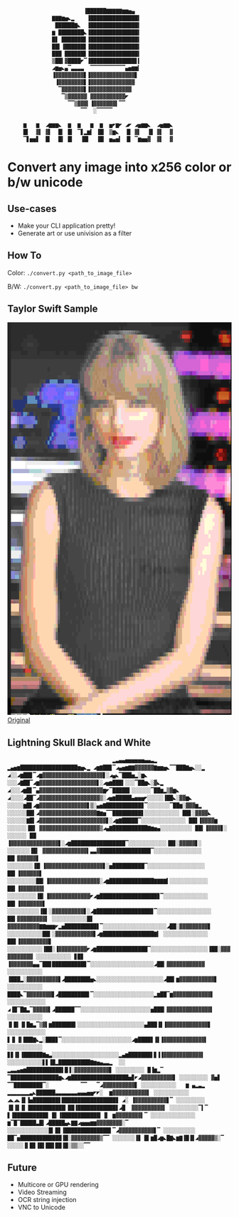                             ▐██████▇▇▇▇▇▆▆▅▄
                  ▇▇▇▆▅◣▂    ▐███████████████▍
                   ██████▇◣  ▐███████████████▍
                  ▆ ████████◣▐███████████████▍
                  █▋ ███████▋▐███████████████▍
                  ██▍▐██████▋▐███████████████▍
                  ███ ██████▋▐███████████████▍
                  ▒██▍▓████◤▔▐██████████████▋▍
                  ◢▆▅◣▄▔▃▃▃▃  ▔▔▔▔▔▔▔▔▔▔▔▄▅▆▆▎
                  ▐▓▓▓▓▓▓▓▓▓▋▐▓▓▓▓▓▓▓▓▓▓▓▓▓▓▋
                   ▐▓▓▓▓▓▓▓▓▋▐▓▓▓▓▓▓▓▓▓▓▓▓▓▓
                    ▔▓▓▓▓▓▓▓▋▐▓▓▓▓▓▓▓▓▓▓▓▓▓
                     ▔▒▓▓▓▓▓▓ ▓▓▓▓▓▓▓▓▓▓▓◤
                       ▔▔▒▓▓▓▎▐▓▓▓▓▓▓▓▍▔▔
                           ▔▔  ░▔▔▔▔▔
        
         ▆   ▆  ◢▆▆▆◣  ▆  ▆   ▆  ▆  ▅◤▆◤ ◢◤ ◢▅▆▆◣  ◢▅▆▆◣
         █▍  ▓▍ ▓▍  █▎ █▎ ▔▋▂▆▍ ▐█▎ ▒▆◣  ▐▋ ▓▍  ▐▋ ▓▍  ▓
         ▔▋▅▅▋  █▎  █▍ █▎  ▐█▍  ▐█▎ ▅▄▅▍ ▐▋ ▔▆▅▅▓  ▓▍  ▓
 

# Convert any image into x256 color or b/w unicode

## Use-cases
- Make your CLI application pretty!
- Generate art or use univision as a filter

## How To
Color: `./convert.py <path_to_image_file>`

B/W: `./convert.py <path_to_image_file> bw`

## Taylor Swift Sample
![Sample of Taylor Swift Conversion](/taylor_sample.png)
[Original](https://akns-images.eonline.com/eol_images/Entire_Site/2017107/rs_1080x1920-171107070604-1080.taylor-swift.11717.jpg)

## Lightning Skull Black and White
`                                 ▂▃▄▄▅▅▅▅▅▅▄▄▃▂
                           ▂▄▅▆██████████████████▆▅◣▂
                        ◢▆▇██▊▔◢▄▅▆▇▇▓▓▓▓▓▓▇▆▆▅◣▔▔███▇▅◣░░▂
                  ◢░░◢▆██▊▔◢▆▓▓▓▓▓▓▓▓▓▓▓▓▓▓▓▓▓▓▓▋░◢▄◣▔███▅▂░▆◣
                ░░░◢▇██▔◢▆▓▓▓▓▓▓▓▓▓▓▓▓▓▓▓▓▓▓▋░◢▅▆███▍░░░▔██▆◣░▓◣▂
             ◢░░░◢▆█▋▔▄▓▓▓▓▓▓▓▓▓▓▓▓▓▓▓▓▓▓▓▓▆◤▔█████▍░░░░░░▔██▆▂▒▓▆◣
           ◢░░░░◢██▔◢▓▓▓▓▓▓▓▓▓▓▓▓▓▓▓▓▓▓▓▒░◢▅▆█████▄▅▅▅◤░░░░░▐██◣░▓▓▆◣
          ░░░░░▆█▋◢▆▓▓▓▓▓▓▓▓▓▓▓▓▓▓▓▋▒░▄▅▇███████████▊▔░░░░░░░▔██▆░▓▓▓▆▂
        ░░░░░░██▍◢▓▓▓▓▓▓▓▓▓▓▓▓▓▓▓▓▓▓▇▆▅▔▔█████████▋░░░░░░░░░░░ ██▋░▓▓▓▓◣
       ░░░░░░▇█▍◢▓▓▓▓▓▓▓▓▓▓▓▓▓▓▓▓▓▓▓▓▓▋░◢▆▇█████▔░░░░░░░░░░░░░░ ██▋▐▓▓▓▓▆
      ░░░░░░▐█▋ ▓▓▓▓▓▓▓▓▓▓▓▓▓▓▓▓▓▓▓▒◢▄▇███████████▇▆▅▄░░░░░░░░░░ ██▍▐▓▓▓▓▋░
     ░░░░░░ ██ ▐▓▓▓▓▓▓▓▓▓▓▓▓▓▓▓▋░◢▆█████████████████▔░░░░░░░░░░░░▐█▊░▓▓▓▓▓▋░
    ░░░░░░░▐█▍ ▓▓▓▓▓▓▓▓▓▓▓▓▓▓▍▃▃▓████████████████▔░░░░░░░░░░░░░░░ ██▎▓▓▓▓▓▓▋
   ░░░░░░░░▐█▎▐▓▓▓▓▓▓▓▓▓▓▓▓▓▓▓▓▓▓▋░▅██████████▔░░░░░░░░░░░░░░░░░░ ██▍▐▓▓▓▓▓▓▋
  ░░░░░░░░░██▎▐▓▓▓▓▓▓▓▓▓▓▓▓▓▓▓▓░◢▆██████████████▇▇▇▇▍░░░░░░░░░░░░ ██▍▐▓▓▓▓▓▓▓▍
  ░░░░░░░░░▐█▎▐▓▓▓▓▓▓▓▓▓▓▓▓▓◤◢▆██████████████████▊▔░░░░░░░░░░░░░░ ██▍▐▓▓▓▓▓▓▓▋
 ░░░░░░░░░░▐█▍░▓▓▓▓▓▓▓▓▓▓▋░◢▇█████████████████▊▔░░░░░░░░░░░░░░░░░ ██▍▓▓▓▓▓▓▓▓▓▍
 ░░░░░░░░░░░█▋ ▓▓▓▓▓▓▓▓▓▓▇▇▆▆▆◤▂▅██████████▋▔░░░░░░░░░░░░░░░░░░░░◢██░▓▓▓▓▓▓▓▓▓▋
 ░░░░░░░░░░░██▍░▓▓▓▓▓▓▓▓▓▓▓▓▋◢▆████████████████▇▍ ░░░░░░░░░░░░░░ ██▋▐▓▓▓▓▓▓▓▓▓▋
 ░░░░░░░░░░░▐██░▐▓▓▓▓▓▓▓▓▓◤◢▆████████████████▔░░░░░░░░░░░░░░░░░░▐██░▓▓▓▓▓▓▓▓▓▓▓
 ░░░░░░░░░░░ ▊█▊ ▐▓▓▓▓▓▓▓▄▄▔██▊██████████▊▔░░░░░░░░░░░░░░░░░░░░◢██▎▓▓▓▓▓▓▓▓▓▓▓▓
 ░░░░░░░░░░░ ▐███▂░▓▓▓▓▓▓▓▓▓▓▋◢████████▅◣░░░░░░░░░░░░░░░░░░░░░◢██▍▆▓▓▓▓▓▓▓▓▓▓▓▋
 ░░░░░░░░░░░  ████◣▔▓▓▓▓▓▓▓▓▋◢█████████▋▔░░░░░░░░░░░░░░░░░░░▂▆██▔▆▓▓▓▓▓▓▓▓▓▓▓▓▍
 ░░░░░░░░░░░░ ◢▐█▔█▇▃▔▓▓▓▓▓▍◢██████▔▔░░░░░░░░░░░░░░░░░░░░░░▅███▎▓▓▓▓▓▓▓▓▓▓▓▓▓▓▎
  ░░░░░░░░░░░ ▐▍█▍▐▌█▆▃▔▒▓▍▆███████▍░░░░░░░░░░░░░░░░░░░░░▄███▐▋▐▓▓▓▓▓▓▓▓▓▓▓▓▓▋
  ░░░░░░░░░░░░ ▋▐▍▐▍███▇◣▂░███▊▔░░░░░░░░░░░░░░░░░░░░░░◢▆████▋▐▋▐▓▓▓▓▓▓▓▓▓▓▓▓▓▍
   ░░░░░░░░░░░ ▊▊▐▋▐██████▇▅▃░░░░░░░░░░░░░░░░░░░░░▂▄▆███████▌▊▐▐▓▓▓▓▓▓▓▓▓▓▓▓▍
    ░░░░░░░░░░░▋▋▐█▂██████████▇▆▅▄▃▃▂  ░░  ▂▃▃▄▅▆███████████▌█▐░▓▓▓▓▓▓▓▓▓▓▓▋
     ░░░░░░░░░ █▐▆▂▔  ▔███████████████▆◣◢▆██████████████████▅▊◤◢▓▓▓▓▓▓▓▓▓▓▋
      ░░░░░░░░░ ▓▅▋              ▔▔█████████▔░          ▔▔   ▔◢▓▓▓▓▓▓▓▓▓▓▋
       ░░░░░░░░░░░   ▆ ▄▂▃▂ ▂▂▂▂▂▂▂▃◣██████▃▃▃▃▃▃▃▄▄▄▅▅◤◤░  ▆▓▓▓▓▓▓▓▓▓▓▓▍
        ░░░░░░░░░░░ ◢◣◢◣▐▋▐▅████████▋█████████████████▊ ◢░ ▐▓▓▓▓▓▓▓▓▓▓▋▔
          ░░░░░░░░░ ▐▊▐▋▐▌▐███████████▎██▐████████████▋◢█  ▓▓▓▓▓▓▓▓▓▓▍
            ░░░░░░░░░▔▍▔ ▋▐██████████▊ █▍▐████████████▎▐▍ ▆▓▓▓▓▓▓▓▓▍▔
              ░░░░░░░░░░░░░░ ▆▔█▔█████▃█▍◢█████▄◣▇▇◢▅▅▅▆▆▓▓▓▓▓▓▓▓░▔
                ░░░░░░░░░░░░░█▎█▋▐██████████████▌▔◢▓▓▓▓▓▓▓▓▓▓▓▋▔
                   ░░░░░░░░░░ ██▔▅█████████████▐█░▓▓▓▓▓▓▓▓▓▒▔▔
                       ░░░░░░░▐▊ █▍▆█◢▆◣█▇◣▆▇▐█▐▋◢▓▓▓▓▓▒░▔
                            ░░░░░▐▍█▊▐█▌██▋██▐█░▒▒░░▔▔`

## Future
- Multicore or GPU rendering
- Video Streaming
- OCR string injection
- VNC to Unicode
